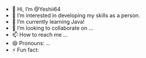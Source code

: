 - 👋 Hi, I’m @Yeshii64
- 👀 I’m interested in developing my skills as a person.
- 🌱 I’m currently learning Java!
- 💞️ I’m looking to collaborate on ...
- 📫 How to reach me ...
- 😄 Pronouns: ...
- ⚡ Fun fact: 

<!---
Yeshii64/Yeshii64 is a ✨ special ✨ repository because its `README.md` (this file) appears on your GitHub profile.
You can click the Preview link to take a look at your changes.
--->
